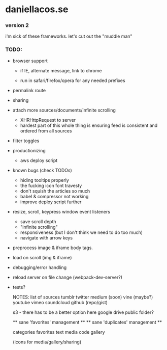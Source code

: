 # daniellacos.se
### version 2

i'm sick of these frameworks. let's cut out the "muddle man"

### TODO:
* browser support
  * if IE, alternate message, link to chrome

  * run in safari/firefox/opera for any needed prefixes

* permalink route
* sharing

* attach more sources/documents/infinite scrolling
  * XHRHttpRequest to server
  * hardest part of this whole thing is ensuring feed is consistent and ordered from all sources
* filter toggles

* productionizing
  * aws deploy script

* known bugs (check TODOs)
  * hiding tooltips properly
  * the fucking icon font travesty
  * don't squish the articles so much
  * babel & compressor not working
  * improve deploy script further

* resize, scroll, keypress window event listeners
  * save scroll depth
  * "infinite scrolling"
  * responsiveness (but I don't think we need to do too much)
  * navigate with arrow keys

* preprocess image & iframe body tags.
 * load on scroll (img & iframe)

* debugging/error handling
* reload server on file change (webpack-dev-server?)

* tests?

  NOTES: list of sources
    tumblr
    twitter
    medium (soon)
    vine   (maybe?)
    youtube
    vimeo
    soundcloud
    github (repo/gist)

    s3 - there has to be a better option here
    google drive public folder?

    ** sane 'favorites' management **
    ** sane 'duplicates' management **

  categories
    favorites
    text
    media
    code
    gallery

  (icons for media/gallery/sharing)
